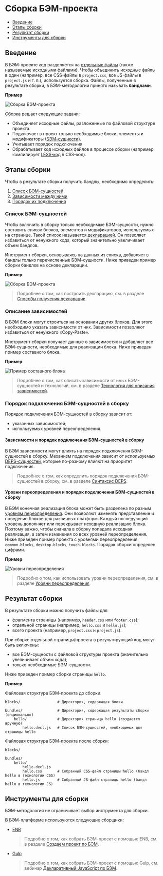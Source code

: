 # Сборка БЭМ-проекта

* [Введение](#Введение)
* [Этапы сборки](#Этапы-сборки)
* [Результат сборки](#Результат-сборки)
* [Инструменты для сборки](#Инструменты-для-сборки)

## Введение

В БЭМ-проекте код разделяется на [отдельные файлы](../filestructure/filestructure.ru.md#Принципы-организации-файловой-структуры-БЭМ-проекта) (также называемые исходными файлами). Чтобы объединить исходные файлы в один (например, все CSS-файлы в `project.css`, все JS-файлы в `project.js` и т. п.), используется сборка. Файлы, полученные в результате сборки, в БЭМ-методологии принято называть **бандлами**.

**Пример**

![Сборка БЭМ-проекта](https://cdn.rawgit.com/bem-site/bem-method/bem-info-data/method/build/build__bem-project.svg)

Сборка решает следующие задачи:

* Объединяет исходные файлы, разложенные по файловой структуре проекта.
* Подключает в проект только необходимые блоки, элементы и модификаторы ([БЭМ-сущности](../key-concepts/key-concepts.ru.md#БЭМ-сущность)).
* Учитывает порядок подключения.
* Обрабатывает код исходных файлов в процессе сборки (например, компилирует [LESS-код](https://ru.wikipedia.org/wiki/LESS_(язык_стилей)) в CSS-код).

## Этапы сборки

Чтобы в результате сборки получить бандлы, необходимо определить:

1. [Список БЭМ-сущностей](#Список-БЭМ-сущностей)
2. [Зависимости между ними](#Описание-зависимостей)
3. [Порядок их подключения](#Порядок-подключения-БЭМ-сущностей-в-сборку)

### Список БЭМ-сущностей

Чтобы включить в сборку только необходимые БЭМ-сущности, нужно составить список блоков, элементов и модификаторов, используемых на странице. Такой список называется [декларацией](../declarations/declarations.ru.md). Он позволяет избавиться от ненужного кода, который значительно увеличивает объем бандлов.

Инструмент сборки, основываясь на данных из списка, добавляет в бандлы только перечисленные БЭМ-сущности. Ниже приведен пример сборки бандлов на основе декларации.

**Пример**

![Сборка БЭМ-проекта](https://cdn.rawgit.com/bem-site/bem-method/bem-info-data/method/build/build__declaration.svg)

> Подробнее о том, как построить декларацию, см. в разделе [Способы получения декларации](../declarations/declarations.ru.md#Способы-получения-декларации).

### Описание зависимостей

В БЭМ блоки могут строиться на основании других блоков. Для этого необходимо указать зависимости от них. Зависимости позволяют избавиться от ненужного «Copy-Paste».

Инструмент сборки получает данные о зависимостях и добавляет все БЭМ-сущности, необходимые для реализации блока. Ниже приведен пример составного блока.

**Пример**

![Пример составного блока](https://cdn.rawgit.com/bem-site/bem-method/bem-info-data/method/build/build__search-form.svg)

> Подробнее о том, как описать зависимости от иных БЭМ-сущностей и технологий, см. в разделе [Технология для описания зависимостей](https://ru.bem.info/platform/deps/).

### Порядок подключения БЭМ-сущностей в сборку

Порядок подключения БЭМ-сущностей в сборку зависит от:

* указанных зависимостей;
* используемых уровней переопределения.

#### Зависимости и порядок подключения БЭМ-сущностей в сборку

В БЭМ зависимости могут влиять на порядок подключения БЭМ-сущностей в сборку. Механизм подключения зависит от используемых [DEPS-сущностей](https://ru.bem.info/platform/deps/), которые по-разному влияют на приоритет подключения.

> Подробнее о том, как определить порядок подключения БЭМ-сущностей в сборку, см. в разделе [Синтаксис DEPS](https://ru.bem.info/platform/deps/).

#### Уровни переопределения и порядок подключения БЭМ-сущностей в сборку

В БЭМ конечная реализация блока может быть разделена по разным [уровням переопределения](../key-concepts/key-concepts.ru.md#Уровень-переопределения). Они позволяют изменять представление и поведение блоков для различных платформ. Каждый последующий уровень дополняет или перекрывает исходную реализацию блока. Поэтому важно, чтобы сначала в сборку попадала исходная реализация, а затем изменения со всех уровней переопределения. Ниже приведен пример проекта с уровнями переопределения: `common.blocks`, `desktop.blocks`, `touch.blocks`. Порядок сборки определен цифрами.

**Пример**

![Уровни переопределения](https://cdn.rawgit.com/bem-site/bem-method/bem-info-data/method/build/build__levels.svg)

> Подробно о том, как использовать уровни переопределения, см. в разделе [Уровни переопределения](../redefinition-levels/redefinition-levels.ru.md).

## Результат сборки

В результате сборки можно получить файлы для:

* фрагмента страницы (например, `header.css` или `footer.css`);
* отдельной страницы (например, `hello.css` и `hello.js`);
* всего проекта (например, `project.css` и `project.js`).

При сборке отдельной страницы/проекта в результирующий код могут быть включены:

* все БЭМ-сущности с файловой структуры проекта (значительно увеличивает объем кода);
* только необходимые БЭМ-сущности.

Ниже приведен пример сборки страницы `hello`.

**Пример**

Файловая структура БЭМ-проекта до сборки:

```files
blocks/                 # Директория, содержащая блоки

bundles/                # Директория, содержащая результаты сборки (опционально)
    hello/              # Директория страницы hello (создается вручную)
        hello.decl.js   # Список БЭМ-сущностей, необходимых для страницы hello
```

Файловая структура БЭМ-проекта после сборки:

```files
blocks/

bundles/
    hello/
        hello.decl.js
        hello.css       # Собранный CSS-файл страницы hello (бандл hello в технологии CSS)
        hello.js        # Собранный JS-файл страницы hello (бандл hello в технологии JS)
```

## Инструменты для сборки

БЭМ-методология не ограничивает выбор инструмента для сборки.

В БЭМ-платформе используются следующие сборщики:

* [ENB](https://ru.bem.info/toolbox/enb/)

  > Подробно о том, как собрать БЭМ-проект с помощью ENB, см. в разделе [Создаем проект по БЭМ](https://ru.bem.info/platform/tutorials/start-with-project-stub/).

* [Gulp](http://gulpjs.com/)

  > Подробно о том, как собрать БЭМ-проект с помощью Gulp, см. вебинар [Декларативный JavaScript по БЭМ](https://ru.bem.info/forum/-696/).
